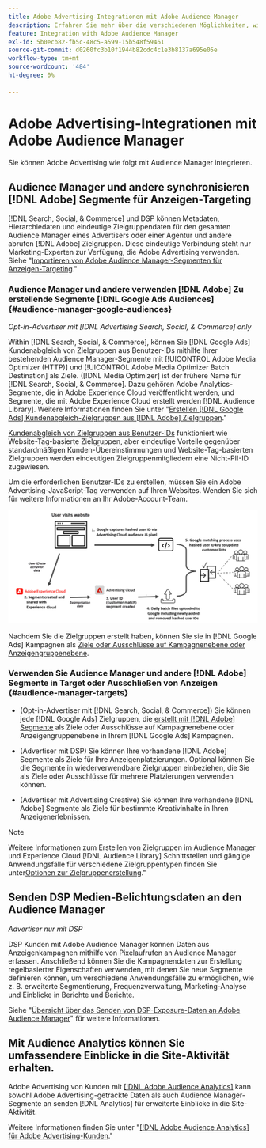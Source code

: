 ```yaml
---
title: Adobe Advertising-Integrationen mit Adobe Audience Manager
description: Erfahren Sie mehr über die verschiedenen Möglichkeiten, wie Adobe Advertising Daten mit Adobe Audience Manager austauschen kann.
feature: Integration with Adobe Audience Manager
exl-id: 5b0ecb82-fb5c-48c5-a599-15b548f59461
source-git-commit: d0260fc3b10f1944b82cdc4c1e3b8137a695e05e
workflow-type: tm+mt
source-wordcount: '484'
ht-degree: 0%

---
```


# Adobe Advertising-Integrationen mit Adobe Audience Manager

Sie können Adobe Advertising wie folgt mit Audience Manager integrieren.

## Audience Manager und andere synchronisieren [!DNL Adobe] Segmente für Anzeigen-Targeting

[!DNL Search, Social, & Commerce] und DSP können Metadaten, Hierarchiedaten und eindeutige Zielgruppendaten für den gesamten Audience Manager eines Advertisers oder einer Agentur und andere abrufen [!DNL Adobe] Zielgruppen. Diese eindeutige Verbindung steht nur Marketing-Experten zur Verfügung, die Adobe Advertising verwenden. Siehe &quot;[Importieren von Adobe Audience Manager-Segmenten für Anzeigen-Targeting](/help/integrations/audience-manager/import-audiences.md).&quot;

### Audience Manager und andere verwenden [!DNL Adobe] Zu erstellende Segmente [!DNL Google Ads Audiences] {#audience-manager-google-audiences}

*Opt-in-Advertiser mit [!DNL Advertising Search, Social, & Commerce] only*

Within [!DNL Search, Social, & Commerce], können Sie [!DNL Google Ads] Kundenabgleich von Zielgruppen aus Benutzer-IDs mithilfe Ihrer bestehenden Audience Manager-Segmente mit [!UICONTROL Adobe Media Optimizer (HTTP)] und [!UICONTROL Adobe Media Optimizer Batch Destination] als Ziele. ([!DNL Media Optimizer] ist der frühere Name für [!DNL Search, Social, & Commerce]. Dazu gehören Adobe Analytics-Segmente, die in Adobe Experience Cloud veröffentlicht werden, und Segmente, die mit Adobe Experience Cloud erstellt werden [!DNL Audience Library]. Weitere Informationen finden Sie unter &quot;[Erstellen [!DNL Google Ads] Kundenabgleich-Zielgruppen aus [!DNL Adobe] Zielgruppen](/help/search-social-commerce/campaign-management/campaigns/google-audience-from-adobe-audience.md).&quot;

[Kundenabgleich von Zielgruppen aus Benutzer-IDs](https://support.google.com/google-ads/answer/9199250) funktioniert wie Website-Tag-basierte Zielgruppen, aber eindeutige Vorteile gegenüber standardmäßigen Kunden-Übereinstimmungen und Website-Tag-basierten Zielgruppen werden eindeutigen Zielgruppenmitgliedern eine Nicht-PII-ID zugewiesen.

Um die erforderlichen Benutzer-IDs zu erstellen, müssen Sie ein Adobe Advertising-JavaScript-Tag verwenden <!-- with a user ID parameter -->auf Ihren Websites. Wenden Sie sich für weitere Informationen an Ihr Adobe-Account-Team.

![Segmenterstellungsvorgang](/help/integrations/assets/ad_search_user_id_pic.png)

Nachdem Sie die Zielgruppen erstellt haben, können Sie sie in [!DNL Google Ads] Kampagnen als [Ziele oder Ausschlüsse auf Kampagnenebene oder Anzeigengruppenebene](#audience-manager-targets).

### Verwenden Sie Audience Manager und andere [!DNL Adobe] Segmente in Target oder Ausschließen von Anzeigen {#audience-manager-targets}

* (Opt-in-Advertiser mit [!DNL Search, Social, & Commerce]) Sie können jede [!DNL Google Ads] Zielgruppen, die [erstellt mit [!DNL Adobe] Segmente](#audience-manager-google-audiences) als Ziele oder Ausschlüsse auf Kampagnenebene oder Anzeigengruppenebene in Ihrem [!DNL Google Ads] Kampagnen.

* (Advertiser mit DSP) Sie können Ihre vorhandene [!DNL Adobe] Segmente als Ziele für Ihre Anzeigenplatzierungen. Optional können Sie die Segmente in wiederverwendbare Zielgruppen einbeziehen, die Sie als Ziele oder Ausschlüsse für mehrere Platzierungen verwenden können.

* (Advertiser mit Advertising Creative) Sie können Ihre vorhandene [!DNL Adobe] Segmente als Ziele für bestimmte Kreativinhalte in Ihren Anzeigenerlebnissen.

>[!NOTE]
>
>Weitere Informationen zum Erstellen von Zielgruppen im Audience Manager und Experience Cloud [!DNL Audience Library] Schnittstellen und gängige Anwendungsfälle für verschiedene Zielgruppentypen finden Sie unter[Optionen zur Zielgruppenerstellung](https://experienceleague.adobe.com/docs/experience-cloud-kcs/kbarticles/KA-16471.html).&quot;

## Senden DSP Medien-Belichtungsdaten an den Audience Manager

*Advertiser nur mit DSP*

DSP Kunden mit Adobe Audience Manager können Daten aus Anzeigenkampagnen mithilfe von Pixelaufrufen an Audience Manager erfassen. Anschließend können Sie die Kampagnendaten zur Erstellung regelbasierter Eigenschaften verwenden, mit denen Sie neue Segmente definieren können, um verschiedene Anwendungsfälle zu ermöglichen, wie z. B. erweiterte Segmentierung, Frequenzverwaltung, Marketing-Analyse und Einblicke in Berichte und Berichte.

Siehe &quot;[Übersicht über das Senden von DSP-Exposure-Daten an Adobe Audience Manager](/help/integrations/audience-manager/media-data-integration/overview.md)&quot; für weitere Informationen.

## Mit Audience Analytics können Sie umfassendere Einblicke in die Site-Aktivität erhalten.

Adobe Advertising von Kunden mit [[!DNL Adobe Audience Analytics]](https://experienceleague.adobe.com/docs/analytics/integration/audience-analytics/mc-audiences-aam.html) kann sowohl Adobe Advertising-getrackte Daten als auch Audience Manager-Segmente an senden [!DNL Analytics] für erweiterte Einblicke in die Site-Aktivität.

Weitere Informationen finden Sie unter &quot;[[!DNL Adobe Audience Analytics] für Adobe Advertising-Kunden](/help/integrations/audience-manager/audience-analytics.md).&quot;
